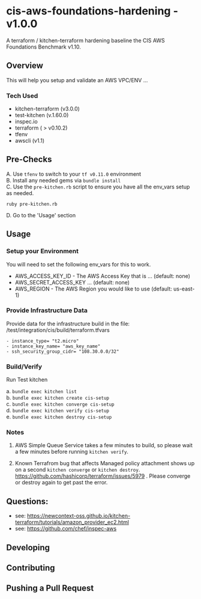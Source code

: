# cis-aws-foundations-hardening - v1.0.0

A terraform / kitchen-terraform hardening baseline the CIS AWS Foundations Benchmark v1.10.

## Overview

This will help you setup and validate an AWS VPC/ENV ...

### Tech Used
- kitchen-terraform (v3.0.0)
- test-kitchen (v.1.60.0)
- inspec.io
- terraform ( > v0.10.2)
- tfenv
- awscli (v1.1)

## Pre-Checks

A. Use `tfenv` to switch to your `tf v0.11.0` environment  
B. Install any needed gems via `bundle install`  
C. Use the `pre-kitchen.rb` script to ensure you have all the env_vars setup as needed.  
```
ruby pre-kitchen.rb
```
D. Go to the 'Usage' section  

## Usage

### Setup your Environment  

You will need to set the following env_vars for this to work.

- AWS_ACCESS_KEY_ID - The AWS Access Key that is ... (default: none)
- AWS_SECRET_ACCESS_KEY ... (default: none)
- AWS_REGION - The AWS Region you would like to use (default: us-east-1)

### Provide Infrastructure Data 

Provide data for the infrastructure build in the file:
/test/integration/cis/build/terraform.tfvars

```
- instance_type= "t2.micro"
- instance_key_name= "aws_key_name"
- ssh_security_group_cidr= "108.30.0.0/32"
```

### Build/Verify

Run Test kitchen

  a. `bundle exec kitchen list`  
  b. `bundle exec kitchen create cis-setup`  
  c. `bundle exec kitchen converge cis-setup`  
  d. `bundle exec kitchen verify cis-setup`  
  e. `bundle exec kitchen destroy cis-setup`  


### Notes

1) AWS Simple Queue Service takes a few minutes to build, so please wait a few minutes before running `kitchen verify`.

2) Known Terrafrom bug that affects Managed policy attachment shows up on a second `kitchen converge` or `kitchen destroy`. 
https://github.com/hashicorp/terraform/issues/5979 .
Please converge or destroy again to get past the error.

## Questions:

- see: https://newcontext-oss.github.io/kitchen-terraform/tutorials/amazon_provider_ec2.html
- see: https://github.com/chef/inspec-aws

## Developing

## Contributing

## Pushing a Pull Request
